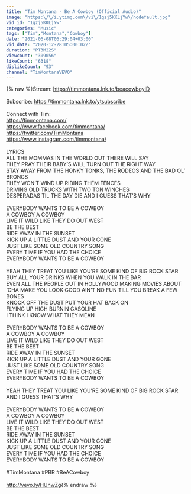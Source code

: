```yaml
---
title: "Tim Montana - Be A Cowboy (Official Audio)"
image: "https:\/\/i.ytimg.com\/vi\/1gzj5KKLjYw\/hqdefault.jpg"
vid_id: "1gzj5KKLjYw"
categories: "Music"
tags: ["Tim","Montana","Cowboy"]
date: "2021-06-08T06:29:04+03:00"
vid_date: "2020-12-28T05:00:02Z"
duration: "PT3M22S"
viewcount: "309056"
likeCount: "6318"
dislikeCount: "93"
channel: "TimMontanaVEVO"
---
```

{% raw %}Stream: <a rel="nofollow" target="blank" href="https://timmontana.lnk.to/beacowboyID">https://timmontana.lnk.to/beacowboyID</a><br /> <br />Subscribe: <a rel="nofollow" target="blank" href="https://timmontana.lnk.to/ytsubscribe">https://timmontana.lnk.to/ytsubscribe</a><br /> <br />Connect with Tim:<br /><a rel="nofollow" target="blank" href="https://timmontana.com/">https://timmontana.com/</a><br /><a rel="nofollow" target="blank" href="https://www.facebook.com/timmontana/">https://www.facebook.com/timmontana/</a><br /><a rel="nofollow" target="blank" href="https://twitter.com/TimMontana">https://twitter.com/TimMontana</a><br /><a rel="nofollow" target="blank" href="https://www.instagram.com/timmontana/">https://www.instagram.com/timmontana/</a><br /> <br />LYRICS<br />ALL THE MOMMAS IN THE WORLD OUT THERE WILL SAY <br />THEY PRAY THEIR BABY’S WILL TURN OUT THE RIGHT WAY <br />STAY AWAY FROM THE HONKY TONKS, THE RODEOS AND THE BAD OL’ BRONCS<br />THEY WON’T WIND UP RIDING THEM FENCES <br />DRIVING OLD TRUCKS WITH TWO TON WINCHES <br />DESPERADAS TIL THE DAY DIE AND I GUESS THAT’S WHY <br /><br />EVERYBODY WANTS TO BE A COWBOY <br />A COWBOY A COWBOY <br />LIVE IT WILD LIKE THEY DO OUT WEST <br />BE THE BEST <br />RIDE AWAY IN THE SUNSET <br />KICK UP A LITTLE DUST AND YOUR GONE <br />JUST LIKE SOME OLD COUNTRY SONG <br />EVERY TIME IF YOU HAD THE CHOICE <br />EVERYBODY WANTS TO BE A COWBOY <br /><br />YEAH THEY TREAT YOU LIKE YOU’RE SOME KIND OF BIG ROCK STAR <br />BUY ALL YOUR DRINKS WHEN YOU WALK IN THE BAR <br />EVEN ALL THE PEOPLE OUT IN HOLLYWOOD MAKING MOVIES ABOUT ‘CHA MAKE YOU LOOK GOOD AIN’T NO FUN TILL YOU BREAK A FEW BONES <br />KNOCK OFF THE DUST PUT YOUR HAT BACK ON <br />FLYING UP HIGH BURNIN GASOLINE <br />I THINK I KNOW WHAT THEY MEAN <br /><br />EVERYBODY WANTS TO BE A COWBOY <br />A COWBOY A COWBOY <br />LIVE IT WILD LIKE THEY DO OUT WEST <br />BE THE BEST <br />RIDE AWAY IN THE SUNSET <br />KICK UP A LITTLE DUST AND YOUR GONE <br />JUST LIKE SOME OLD COUNTRY SONG <br />EVERY TIME IF YOU HAD THE CHOICE <br />EVERYBODY WANTS TO BE A COWBOY <br /><br />YEAH THEY TREAT YOU LIKE YOU’RE SOME KIND OF BIG ROCK STAR<br />AND I GUESS THAT’S WHY<br /><br />EVERYBODY WANTS TO BE A COWBOY <br />A COWBOY A COWBOY <br />LIVE IT WILD LIKE THEY DO OUT WEST <br />BE THE BEST <br />RIDE AWAY IN THE SUNSET <br />KICK UP A LITTLE DUST AND YOUR GONE <br />JUST LIKE SOME OLD COUNTRY SONG <br />EVERY TIME IF YOU HAD THE CHOICE <br />EVERYBODY WANTS TO BE A COWBOY<br /><br />#TimMontana #PBR #BeACowboy<br /><br /><a rel="nofollow" target="blank" href="http://vevo.ly/HUnwZg">http://vevo.ly/HUnwZg</a>{% endraw %}
